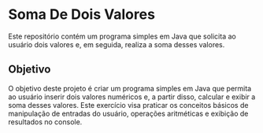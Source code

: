 # Soma De Dois Valores
Este repositório contém um programa simples em Java que solicita ao usuário dois valores e, em seguida, realiza a soma desses valores.

## Objetivo
O objetivo deste projeto é criar um programa simples em Java que permita ao usuário inserir dois valores numéricos e, a partir disso, calcular e exibir a soma desses valores. Este exercício visa praticar os conceitos básicos de manipulação de entradas do usuário, operações aritméticas e exibição de resultados no console.
